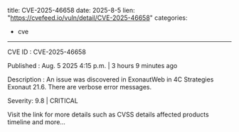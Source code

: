  
title: CVE-2025-46658
date: 2025-8-5
lien: "https://cvefeed.io/vuln/detail/CVE-2025-46658"
categories:
  - cve
---

CVE ID : CVE-2025-46658

Published :  Aug. 5
2025
4:15 p.m. | 3 hours
9 minutes ago

Description : An issue was discovered in ExonautWeb in 4C Strategies Exonaut 21.6. There are verbose error messages.

Severity: 9.8 | CRITICAL

Visit the link for more details
such as CVSS details
affected products
timeline
and more...
